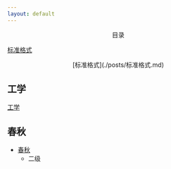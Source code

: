 ```yaml
---
layout: default
---
```


<center>目录</center>

[标准格式](./posts/标准格式.md)

<div align="center">
[标准格式](./posts/标准格式.md)
</div>

## 工学

[工学](./posts/工学/工学.md)

## 春秋

- [春秋](./posts/春秋/论语/论语.md)
	- 二级




